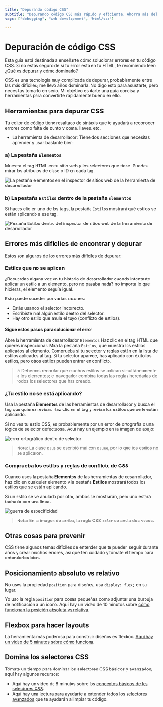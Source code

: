 ```yaml
---
title: "Depurando código CSS"
subtitle: "Depurando código CSS más rápido y eficiente. Ahorra más del 50% de tu tiempo de depuración al programar CSS."
tags: ["debugging", "web development", "html/css"]

--- 
```


# Depuración de código CSS

Esta guía está destinada a enseñarte cómo solucionar errores en tu código CSS. Si no estás seguro de si tu error está en tu HTML, te recomiendo leer: [¿Qué es depurar y cómo dominarlo?](https://4geeks.com/es/lesson/que-es-depurar-codigo)

CSS es una tecnología muy complicada de depurar, probablemente entre las más difíciles; me llevó años dominarla. No digo esto para asustarte, pero necesitas tomarlo en serio. Mi objetivo es darte una guía concisa y herramientas para convertirte rápidamente bueno en ello.

## Herramientas para depurar CSS

Tu editor de código tiene resaltado de sintaxis que te ayudará a reconocer errores como falta de punto y coma, llaves, etc.
+ La herramienta de desarrollador: Tiene dos secciones que necesitas aprender y usar bastante bien:

### a) La pestaña `Elementos`

Muestra el tag HTML en tu sitio web y los selectores que tiene. Puedes mirar los atributos de clase o ID en cada tag.

![La pestaña elementos en el inspector de sitios web de la herramienta de desarrollador](https://i.imgur.com/oJoH8C3.png?raw=true)

### b) La pestaña `Estilos` dentro de la pestaña `Elementos`

Si haces clic en uno de los tags, la pestaña `Estilos` mostrará qué estilos se están aplicando a ese tag.

![Pestaña Estilos dentro del inspector de sitios web de la herramienta de desarrollador](https://i.imgur.com/UM926NI.png?raw=true)

## Errores más difíciles de encontrar y depurar

Estos son algunos de los errores más difíciles de depurar:

### Estilos que no se aplican

¿Recuerdas alguna vez en tu historia de desarrollador cuando intentaste aplicar un estilo a un elemento, pero no pasaba nada? no importa lo que hicieras, el elemento seguía igual.

Esto puede suceder por varias razones:
- Estás usando el selector incorrecto.
- Escribiste mal algún estilo dentro del selector.
- Hay otro estilo que anula el tuyo (conflicto de estilos).

#### Sigue estos pasos para solucionar el error

Abre la herramienta de desarrollador `Elementos`
Haz clic en el tag HTML que quieres inspeccionar.
Mira la pestaña `Estilos`, que muestra los estilos aplicados al elemento.
Comprueba si tu selector y reglas están en la lista de estilos aplicados al tag.
Si tu selector aparece, has aplicado con éxito los estilos, pero otros estilos pueden entrar en conflicto.

> 🔥 Debemos recordar que muchos estilos se aplican simultáneamente a los elementos; el navegador combina todas las reglas heredadas de todos los selectores que has creado.

### ¿Tu estilo no se está aplicando?

Usa la pestaña **Elementos** de las herramientas de desarrollador y busca el tag que quieres revisar. Haz clic en el tag y revisa los estilos que se le están aplicando.

Si no ves tu estilo CSS, es probablemente por un error de ortografía o una lógica de selector defectuosa. Aquí hay un ejemplo en la imagen de abajo:

![error ortográfico dentro de selector](https://storage.googleapis.com/breathecode-asset-images/misspelling-on-css-selector.gif?raw=true)

> Nota: La clase `blue` se escribió mal con `bluee`, por lo que los estilos no se aplicaron.

### Comprueba los estilos y reglas de conflicto de CSS

Cuando uses la pestaña **Elementos** de las herramientas de desarrollador, haz clic en cualquier elemento y la pestaña **Estilos** mostrará todos los estilos que se están aplicando.

Si un estilo se ve anulado por otro, ambos se mostrarán, pero uno estará tachado con una línea.

![guerra de especificidad](https://i.imgur.com/Gp7hOvA.png?raw=true)

> Nota: En la imagen de arriba, la regla CSS `color` se anula dos veces.

## Otras cosas para prevenir

CSS tiene algunos temas difíciles de entender que te pueden seguir durante años y crear muchos errores, así que ten cuidado y tómate el tiempo para entenderlos bien.

## Posicionamiento absoluto vs relativo

No uses la propiedad `position` para diseños, usa `display: flex;` en su lugar.

Yo uso la regla `position` para cosas pequeñas como adjuntar una burbuja de notificación a un icono. Aquí hay un video de 10 minutos sobre [cómo funcionan la posición absoluta vs relativa](https://www.loom.com/share/3715da41c2ec45be8711c4f8944e406b).

## Flexbox para hacer layouts

La herramienta más poderosa para construir diseños es flexbox. [Aquí hay un video de 5 minutos sobre cómo funciona](https://www.youtube.com/watch?v=ZRc2vUF92e8).

## Domina los selectores CSS

Tómate un tiempo para dominar los selectores CSS básicos y avanzados; aquí hay algunos recursos:

- Aquí hay un video de 8 minutos sobre los [conceptos básicos de los selectores CSS](https://www.youtube.com/watch?v=0Wt1n0wvSe8).
- Aquí hay una lectura para ayudarte a entender todos los [selectores avanzados](https://4geeks.com/es/lesson/mastering-css-selectors-es) que te ayudarán a limpiar tu código. 







